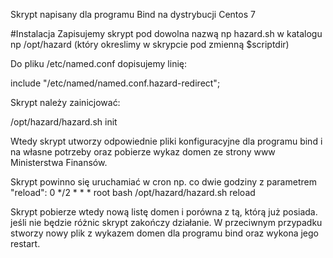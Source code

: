 Skrypt napisany dla programu Bind na dystrybucji Centos 7

#Instalacja
Zapisujemy skrypt pod dowolna nazwą np hazard.sh w katalogu np /opt/hazard (który okreslimy w skrypcie pod zmienną $scriptdir)

Do pliku /etc/named.conf dopisujemy linię:

include "/etc/named/named.conf.hazard-redirect";

Skrypt należy zainicjować:

/opt/hazard/hazard.sh init

Wtedy skrypt utworzy odpowiednie pliki konfiguracyjne dla programu bind i na własne potrzeby oraz pobierze wykaz domen ze strony www Ministerstwa Finansów.

Skrypt powinno się uruchamiać w cron np. co dwie godziny z parametrem "reload":
0 */2 * * * root bash /opt/hazard/hazard.sh reload

Skrypt pobierze wtedy nową listę domen i porówna z tą, którą już posiada. jeśli nie będzie różnic skrypt zakończy działanie.
W przeciwnym przypadku stworzy nowy plik z wykazem domen dla programu bind oraz wykona jego restart.

